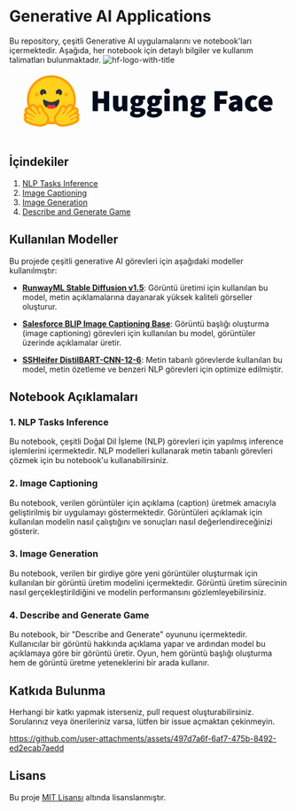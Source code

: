 # Generative AI Applications

Bu repository, çeşitli Generative AI uygulamalarını ve notebook'ları içermektedir. Aşağıda, her notebook için detaylı bilgiler ve kullanım talimatları bulunmaktadır.
![hf-logo-with-title](https://github.com/user-attachments/assets/9fd4e599-4e5d-408f-89de-15c813e73d5c)<svg width="963" height="256" viewBox="0 0 963 256" fill="none" xmlns="http://www.w3.org/2000/svg">
<path d="M287.541 161V92.1449H305.761V117.78H326.312V92.1449H344.532V161H326.312V133.67H305.761V161H287.541ZM374.366 162.271C368.575 162.271 364.373 160.329 361.76 156.445C359.147 152.49 357.841 147.229 357.841 140.661V108.035H376.061V138.331C376.061 141.721 376.485 143.98 377.332 145.11C378.25 146.24 379.592 146.805 381.358 146.805C383.052 146.805 384.465 146.452 385.595 145.746C386.725 145.04 387.855 143.839 388.985 142.144V108.035H407.205V161H392.374L391.103 154.009H390.679C388.561 156.551 386.195 158.564 383.582 160.047C381.04 161.53 377.968 162.271 374.366 162.271ZM438.785 182.822C434.76 182.822 431.052 182.363 427.662 181.445C424.273 180.597 421.554 179.22 419.506 177.313C417.528 175.407 416.54 172.864 416.54 169.686C416.54 165.52 419.011 162.13 423.955 159.517V159.093C422.601 158.092 421.42 156.875 420.459 155.492C419.541 154.009 419.082 152.172 419.082 149.983C419.082 148.147 419.612 146.346 420.671 144.581C421.801 142.815 423.249 141.297 425.014 140.026V139.602C423.107 138.331 421.413 136.53 419.93 134.199C418.517 131.798 417.811 129.079 417.811 126.043C417.811 121.664 418.87 118.063 420.989 115.238C423.178 112.342 426.003 110.224 429.463 108.882C432.924 107.47 436.596 106.763 440.48 106.763C443.587 106.763 446.412 107.187 448.954 108.035H468.658V121.17H461.031C461.242 121.806 461.419 122.618 461.56 123.606C461.772 124.595 461.878 125.619 461.878 126.678C461.878 130.845 460.925 134.235 459.018 136.848C457.111 139.39 454.534 141.262 451.285 142.462C448.036 143.663 444.435 144.263 440.48 144.263C438.715 144.263 436.737 144.016 434.548 143.521C433.7 144.298 433.277 145.322 433.277 146.593C433.277 147.723 433.842 148.535 434.972 149.03C436.172 149.524 438.079 149.771 440.692 149.771H448.637C455.275 149.771 460.395 150.866 463.997 153.055C467.669 155.174 469.505 158.669 469.505 163.542C469.505 167.356 468.234 170.71 465.692 173.606C463.22 176.501 459.689 178.761 455.098 180.385C450.508 182.01 445.07 182.822 438.785 182.822ZM440.48 133.458C442.175 133.458 443.552 132.858 444.611 131.657C445.671 130.457 446.2 128.585 446.2 126.043C446.2 123.571 445.671 121.77 444.611 120.64C443.552 119.44 442.175 118.84 440.48 118.84C438.785 118.84 437.408 119.44 436.349 120.64C435.289 121.77 434.76 123.571 434.76 126.043C434.76 128.585 435.289 130.457 436.349 131.657C437.408 132.858 438.785 133.458 440.48 133.458ZM441.751 171.593C444.717 171.593 447.189 171.134 449.166 170.216C451.144 169.368 452.132 168.203 452.132 166.72C452.132 165.308 451.497 164.425 450.226 164.072C449.025 163.719 447.295 163.542 445.035 163.542H440.904C438.785 163.542 437.161 163.472 436.031 163.33C434.972 163.26 434.054 163.119 433.277 162.907C432.006 164.178 431.37 165.449 431.37 166.72C431.37 168.415 432.323 169.651 434.23 170.428C436.208 171.205 438.715 171.593 441.751 171.593ZM496.613 182.822C492.587 182.822 488.88 182.363 485.49 181.445C482.1 180.597 479.381 179.22 477.333 177.313C475.356 175.407 474.367 172.864 474.367 169.686C474.367 165.52 476.839 162.13 481.782 159.517V159.093C480.428 158.092 479.247 156.875 478.287 155.492C477.368 154.009 476.909 152.172 476.909 149.983C476.909 148.147 477.439 146.346 478.498 144.581C479.628 142.815 481.076 141.297 482.842 140.026V139.602C480.935 138.331 479.24 136.53 477.757 134.199C476.344 131.798 475.638 129.079 475.638 126.043C475.638 121.664 476.698 118.063 478.816 115.238C481.005 112.342 483.83 110.224 487.291 108.882C490.751 107.47 494.423 106.763 498.307 106.763C501.415 106.763 504.24 107.187 506.782 108.035H526.485V121.17H518.858C519.07 121.806 519.246 122.618 519.388 123.606C519.599 124.595 519.705 125.619 519.705 126.678C519.705 130.845 518.752 134.235 516.845 136.848C514.939 139.39 512.361 141.262 509.112 142.462C505.864 143.663 502.262 144.263 498.307 144.263C496.542 144.263 494.565 144.016 492.375 143.521C491.528 144.298 491.104 145.322 491.104 146.593C491.104 147.723 491.669 148.535 492.799 149.03C494 149.524 495.906 149.771 498.519 149.771H506.464C513.102 149.771 518.222 150.866 521.824 153.055C525.496 155.174 527.332 158.669 527.332 163.542C527.332 167.356 526.061 170.71 523.519 173.606C521.047 176.501 517.516 178.761 512.926 180.385C508.336 182.01 502.898 182.822 496.613 182.822ZM498.307 133.458C500.002 133.458 501.379 132.858 502.439 131.657C503.498 130.457 504.028 128.585 504.028 126.043C504.028 123.571 503.498 121.77 502.439 120.64C501.379 119.44 500.002 118.84 498.307 118.84C496.613 118.84 495.235 119.44 494.176 120.64C493.117 121.77 492.587 123.571 492.587 126.043C492.587 128.585 493.117 130.457 494.176 131.657C495.235 132.858 496.613 133.458 498.307 133.458ZM499.579 171.593C502.545 171.593 505.016 171.134 506.994 170.216C508.971 169.368 509.96 168.203 509.96 166.72C509.96 165.308 509.324 164.425 508.053 164.072C506.853 163.719 505.122 163.542 502.862 163.542H498.731C496.613 163.542 494.988 163.472 493.858 163.33C492.799 163.26 491.881 163.119 491.104 162.907C489.833 164.178 489.197 165.449 489.197 166.72C489.197 168.415 490.151 169.651 492.058 170.428C494.035 171.205 496.542 171.593 499.579 171.593ZM535.161 161V108.035H553.381V161H535.161ZM544.271 101.467C541.305 101.467 538.903 100.655 537.067 99.0309C535.231 97.3359 534.313 95.1109 534.313 92.3569C534.313 89.6029 535.231 87.4129 537.067 85.7889C538.903 84.0939 541.305 83.2469 544.271 83.2469C547.237 83.2469 549.638 84.0939 551.474 85.7889C553.31 87.4129 554.228 89.6029 554.228 92.3569C554.228 95.1109 553.31 97.3359 551.474 99.0309C549.638 100.655 547.237 101.467 544.271 101.467ZM565.678 161V108.035H580.508L581.779 114.39H582.203C584.321 112.342 586.723 110.577 589.406 109.094C592.16 107.54 595.338 106.763 598.94 106.763C604.801 106.763 609.003 108.741 611.546 112.696C614.159 116.58 615.465 121.806 615.465 128.373V161H597.245V130.704C597.245 127.314 596.821 125.054 595.974 123.924C595.126 122.794 593.785 122.229 591.948 122.229C590.254 122.229 588.841 122.582 587.711 123.289C586.581 123.995 585.31 124.984 583.898 126.255V161H565.678ZM646.612 182.822C642.587 182.822 638.879 182.363 635.489 181.445C632.1 180.597 629.381 179.22 627.333 177.313C625.355 175.407 624.367 172.864 624.367 169.686C624.367 165.52 626.838 162.13 631.782 159.517V159.093C630.428 158.092 629.247 156.875 628.286 155.492C627.368 154.009 626.909 152.172 626.909 149.983C626.909 148.147 627.439 146.346 628.498 144.581C629.628 142.815 631.076 141.297 632.841 140.026V139.602C630.934 138.331 629.239 136.53 627.756 134.199C626.344 131.798 625.638 129.079 625.638 126.043C625.638 121.664 626.697 118.063 628.816 115.238C631.005 112.342 633.83 110.224 637.29 108.882C640.751 107.47 644.423 106.763 648.307 106.763C651.414 106.763 654.239 107.187 656.781 108.035H676.484V121.17H668.857C669.069 121.806 669.246 122.618 669.387 123.606C669.599 124.595 669.705 125.619 669.705 126.678C669.705 130.845 668.752 134.235 666.845 136.848C664.938 139.39 662.36 141.262 659.112 142.462C655.863 143.663 652.262 144.263 648.307 144.263C646.541 144.263 644.564 144.016 642.375 143.521C641.527 144.298 641.104 145.322 641.104 146.593C641.104 147.723 641.669 148.535 642.799 149.03C643.999 149.524 645.906 149.771 648.519 149.771H656.464C663.102 149.771 668.222 150.866 671.824 153.055C675.496 155.174 677.332 158.669 677.332 163.542C677.332 167.356 676.061 170.71 673.518 173.606C671.047 176.501 667.516 178.761 662.925 180.385C658.335 182.01 652.897 182.822 646.612 182.822ZM648.307 133.458C650.002 133.458 651.379 132.858 652.438 131.657C653.498 130.457 654.027 128.585 654.027 126.043C654.027 123.571 653.498 121.77 652.438 120.64C651.379 119.44 650.002 118.84 648.307 118.84C646.612 118.84 645.235 119.44 644.176 120.64C643.116 121.77 642.587 123.571 642.587 126.043C642.587 128.585 643.116 130.457 644.176 131.657C645.235 132.858 646.612 133.458 648.307 133.458ZM649.578 171.593C652.544 171.593 655.016 171.134 656.993 170.216C658.971 169.368 659.959 168.203 659.959 166.72C659.959 165.308 659.324 164.425 658.053 164.072C656.852 163.719 655.122 163.542 652.862 163.542H648.731C646.612 163.542 644.988 163.472 643.858 163.33C642.799 163.26 641.88 163.119 641.104 162.907C639.832 164.178 639.197 165.449 639.197 166.72C639.197 168.415 640.15 169.651 642.057 170.428C644.034 171.205 646.541 171.593 649.578 171.593ZM707.85 161V92.1449H752.764V107.399H726.07V120.534H748.951V135.788H726.07V161H707.85ZM772.689 162.271C769.37 162.271 766.51 161.53 764.109 160.047C761.817 158.535 759.955 156.455 758.707 154.009C757.435 151.537 756.8 148.853 756.8 145.958C756.8 140.449 759.06 136.142 763.579 133.034C768.099 129.856 775.444 127.738 785.613 126.678C785.189 123.006 782.717 121.17 778.198 121.17C776.291 121.17 774.278 121.558 772.16 122.335C770.041 123.041 767.605 124.136 764.85 125.619L758.495 113.755C762.238 111.495 766.016 109.765 769.829 108.564C773.706 107.365 777.741 106.758 781.799 106.763C788.72 106.763 794.123 108.741 798.007 112.696C801.891 116.58 803.833 122.865 803.833 131.551V161H789.003L787.732 155.915H787.308C785.189 157.822 782.929 159.376 780.528 160.576C778.198 161.706 775.585 162.271 772.689 162.271ZM779.045 148.288C780.528 148.288 781.764 147.97 782.753 147.335C783.741 146.629 784.695 145.746 785.613 144.687V137.483C781.305 138.119 778.304 139.072 776.609 140.343C774.985 141.615 774.172 142.992 774.172 144.475C774.172 147.017 775.797 148.288 779.045 148.288ZM839.652 162.271C834.638 162.271 830.118 161.176 826.093 158.987C822.067 156.798 818.854 153.655 816.453 149.559C814.122 145.393 812.957 140.379 812.957 134.517C812.957 128.656 814.264 123.677 816.877 119.581C819.56 115.414 823.056 112.237 827.364 110.047C831.671 107.858 836.332 106.763 841.346 106.763C844.524 106.763 847.385 107.258 849.927 108.246C852.54 109.235 854.835 110.577 856.812 112.272L848.338 123.924C847.208 122.936 846.184 122.265 845.266 121.912C844.354 121.559 843.384 121.38 842.406 121.382C839.016 121.382 836.368 122.582 834.461 124.984C832.554 127.314 831.601 130.492 831.601 134.517C831.601 138.543 832.59 141.756 834.567 144.157C836.544 146.487 838.945 147.653 841.77 147.653C843.253 147.653 844.701 147.335 846.113 146.699C847.561 146.014 848.944 145.198 850.245 144.263L857.236 156.127C854.623 158.458 851.728 160.082 848.55 161C845.372 161.847 842.406 162.271 839.652 162.271ZM887.046 162.271C881.89 162.271 877.229 161.176 873.063 158.987C868.967 156.798 865.718 153.655 863.317 149.559C860.916 145.393 859.716 140.379 859.716 134.517C859.716 128.797 860.916 123.889 863.317 119.793C865.789 115.626 868.967 112.413 872.851 110.153C876.735 107.893 880.831 106.763 885.139 106.763C890.365 106.763 894.673 107.929 898.062 110.259C901.523 112.519 904.065 115.591 905.689 119.475C907.384 123.359 908.232 127.667 908.232 132.399C908.232 133.952 908.126 135.471 907.914 136.954C907.773 138.366 907.631 139.39 907.49 140.026H877.3C878.147 143.204 879.666 145.428 881.855 146.699C884.044 147.9 886.622 148.5 889.588 148.5C892.978 148.5 896.579 147.441 900.393 145.322L906.325 156.127C903.5 158.104 900.322 159.623 896.791 160.682C893.26 161.741 890.012 162.271 887.046 162.271ZM877.088 128.161H892.766C892.766 126.113 892.236 124.348 891.177 122.865C890.188 121.311 888.317 120.534 885.563 120.534C883.585 120.534 881.82 121.135 880.266 122.335C878.712 123.536 877.653 125.478 877.088 128.161Z" fill="#000B1B"/>
<path d="M248.378 171.091C247.841 169.064 246.971 167.141 245.804 165.399C246.054 164.481 246.244 163.549 246.372 162.608C247.2 156.632 245.129 151.161 241.224 146.927C239.109 144.615 236.842 143.089 234.441 142.152C236.017 135.409 236.815 128.508 236.819 121.583C236.819 118.421 236.64 115.323 236.34 112.271C236.183 110.747 235.994 109.226 235.773 107.71C235.085 103.237 234.065 98.8214 232.721 94.5C231.84 91.6607 230.821 88.866 229.668 86.126C227.939 82.0684 225.92 78.1402 223.627 74.372C222.122 71.8656 220.484 69.4417 218.719 67.111C217.854 65.934 216.953 64.7848 216.015 63.665C213.237 60.2884 210.219 57.1177 206.982 54.178C205.908 53.1898 204.803 52.2357 203.668 51.317C202.551 50.3852 201.409 49.4832 200.244 48.612C197.899 46.8668 195.475 45.2294 192.981 43.705C179.2 35.335 163.039 30.536 145.766 30.536C95.4751 30.536 54.7141 71.298 54.7141 121.587C54.7128 128.599 55.5252 135.587 57.1351 142.411C54.9751 143.349 52.9041 144.81 50.9851 146.925C47.0811 151.156 45.0091 156.608 45.8381 162.583C45.9631 163.533 46.1531 164.473 46.4051 165.397C45.2388 167.14 44.3691 169.064 43.8311 171.091C42.6311 175.652 43.0261 179.765 44.5511 183.368C42.8941 188.079 43.3081 193.095 45.4671 197.456C47.0371 200.641 49.2841 203.104 52.0531 205.307C55.3461 207.924 59.4681 210.149 64.4411 212.282C70.3731 214.812 77.6131 217.189 80.9061 218.061C89.4121 220.264 97.5681 221.66 105.835 221.727C117.611 221.837 127.753 219.067 135.015 211.98C138.582 212.417 142.172 212.636 145.766 212.635C149.563 212.627 153.356 212.387 157.124 211.919C164.368 219.051 174.549 221.846 186.369 221.733C194.634 221.668 202.79 220.272 211.274 218.066C214.589 217.194 221.827 214.817 227.762 212.288C232.735 210.15 236.856 207.926 240.172 205.312C242.92 203.11 245.165 200.646 246.736 197.461C248.917 193.1 249.31 188.084 247.674 183.373C249.185 179.77 249.577 175.648 248.378 171.091ZM239.939 183.063C241.61 186.234 241.717 189.817 240.242 193.154C238.006 198.212 232.452 202.195 221.665 206.472C214.958 209.133 208.815 210.833 208.761 210.849C199.889 213.15 191.865 214.318 184.919 214.318C173.417 214.318 164.859 211.145 159.431 204.877C150.252 206.44 140.879 206.493 131.683 205.034C126.249 211.198 117.738 214.318 106.333 214.318C99.3861 214.318 91.3631 213.15 82.4911 210.849C82.4361 210.833 76.2971 209.133 69.5871 206.472C58.8001 202.195 53.2451 198.214 51.0101 193.154C49.5351 189.817 49.6421 186.234 51.3131 183.063C51.4681 182.769 51.6331 182.481 51.8101 182.204C50.8085 180.7 50.1368 179 49.8389 177.218C49.5411 175.436 49.624 173.61 50.0821 171.862C50.7461 169.34 52.1181 167.242 53.9801 165.735C53.0835 164.261 52.495 162.621 52.2501 160.913C51.7141 157.199 52.9461 153.49 55.7201 150.467C57.8791 148.114 60.9321 146.819 64.3131 146.819H64.4031C61.8544 138.65 60.562 130.141 60.5701 121.584C60.5701 74.912 98.4071 37.074 145.084 37.074C191.762 37.074 229.598 74.909 229.598 121.584C229.604 130.164 228.303 138.695 225.739 146.883C226.147 146.843 226.547 146.822 226.939 146.822C230.319 146.822 233.373 148.116 235.532 150.469C238.304 153.49 239.539 157.202 239.002 160.915C238.757 162.623 238.169 164.264 237.272 165.738C239.134 167.244 240.506 169.342 241.17 171.865C241.627 173.613 241.71 175.438 241.412 177.221C241.114 179.003 240.443 180.702 239.442 182.207C239.619 182.481 239.786 182.769 239.939 183.063Z" fill="white"/>
<path d="M239.442 182.207C240.443 180.702 241.114 179.003 241.412 177.221C241.71 175.438 241.627 173.613 241.17 171.865C240.506 169.343 239.134 167.245 237.272 165.738C238.168 164.264 238.757 162.624 239.002 160.916C239.538 157.202 238.306 153.493 235.532 150.47C233.373 148.117 230.319 146.822 226.939 146.822C226.546 146.822 226.147 146.842 225.739 146.883C228.3 138.695 229.599 130.164 229.591 121.585C229.591 74.9139 191.754 37.075 145.081 37.075C98.408 37.075 60.567 74.9099 60.567 121.585C60.5589 130.142 61.8513 138.651 64.4 146.82H64.31C60.93 146.82 57.877 148.115 55.718 150.468C52.946 153.489 51.712 157.2 52.248 160.914C52.4927 162.622 53.0812 164.262 53.978 165.736C52.116 167.243 50.744 169.341 50.081 171.864C49.6232 173.612 49.5406 175.438 49.8388 177.221C50.137 179.003 50.8091 180.703 51.811 182.207C51.632 182.484 51.468 182.772 51.314 183.066C49.644 186.237 49.536 189.82 51.011 193.157C53.246 198.214 58.801 202.199 69.588 206.475C76.295 209.136 82.438 210.836 82.492 210.852C91.364 213.153 99.387 214.322 106.333 214.322C117.739 214.322 126.249 211.202 131.684 205.037C140.88 206.496 150.253 206.443 159.432 204.88C164.859 211.148 173.418 214.322 184.92 214.322C191.866 214.322 199.89 213.153 208.762 210.852C208.816 210.836 214.956 209.136 221.666 206.475C232.453 202.199 238.008 198.214 240.243 193.157C241.718 189.82 241.611 186.237 239.94 183.066C239.787 182.769 239.619 182.482 239.442 182.207ZM127.795 195.387C127.327 196.206 126.826 197.005 126.292 197.782C124.887 199.839 123.039 201.41 120.895 202.579C116.794 204.814 111.605 205.596 106.332 205.596C98.004 205.596 89.466 203.647 84.68 202.405C84.445 202.344 55.346 194.125 59.03 187.129C59.65 185.953 60.671 185.483 61.955 185.483C67.142 185.483 76.5871 193.207 80.6471 193.207C81.5531 193.207 82.193 192.82 82.454 191.879C84.184 185.674 56.161 183.066 58.521 174.082C58.938 172.492 60.067 171.847 61.656 171.847C68.513 171.846 83.905 183.906 87.124 183.906C87.371 183.906 87.548 183.834 87.644 183.682L87.686 183.613C89.196 181.118 88.33 179.304 77.978 172.964L76.984 172.359C65.594 165.464 57.598 161.316 62.146 156.366C62.669 155.794 63.41 155.541 64.311 155.541C65.38 155.541 66.673 155.899 68.097 156.498C74.113 159.035 82.451 165.954 85.934 168.972C86.961 169.866 87.566 170.412 87.566 170.412C87.566 170.412 91.976 174.998 94.643 174.998C95.257 174.998 95.777 174.757 96.13 174.158C98.022 170.97 78.567 156.228 77.47 150.146C76.727 146.024 77.992 143.937 80.333 143.937C81.445 143.937 82.803 144.41 84.302 145.361C88.952 148.313 97.93 163.741 101.217 169.742C102.319 171.754 104.2 172.604 105.895 172.604C109.258 172.604 111.887 169.261 106.203 165.013C97.66 158.62 100.658 148.172 104.735 147.529C104.909 147.502 105.085 147.488 105.26 147.487C108.968 147.487 110.604 153.877 110.604 153.877C110.604 153.877 115.397 165.915 123.632 174.143C131.105 181.612 132.148 187.742 127.795 195.387ZM154.424 196.797L153.997 196.848L153.268 196.932C152.885 196.971 152.502 197.009 152.117 197.045L151.741 197.079L151.399 197.108L150.912 197.147C150.733 197.16 150.554 197.174 150.375 197.185L149.839 197.221L149.721 197.228L149.299 197.253L149.12 197.262L148.62 197.287L148.039 197.311L147.511 197.329L147.159 197.339H146.981C146.871 197.339 146.762 197.345 146.652 197.346H146.477C146.367 197.346 146.258 197.346 146.148 197.352L145.701 197.357H145.075C144.584 197.357 144.095 197.352 143.606 197.343L143.21 197.334C143.098 197.334 142.985 197.328 142.873 197.325L142.454 197.312L141.932 197.292L141.463 197.272L141.341 197.267L140.894 197.243C140.77 197.236 140.646 197.23 140.523 197.222L140.234 197.205C139.871 197.182 139.508 197.156 139.145 197.128L138.765 197.098L138.285 197.057L137.724 197.005C137.411 196.976 137.098 196.944 136.785 196.909H136.77C141.34 186.714 139.029 177.193 129.794 167.965C123.738 161.917 119.708 152.984 118.873 151.023C117.181 145.218 112.702 138.765 105.265 138.765C104.636 138.766 104.009 138.816 103.388 138.914C100.129 139.426 97.281 141.302 95.249 144.124C93.054 141.393 90.919 139.222 88.989 137.995C86.079 136.151 83.176 135.215 80.346 135.215C76.816 135.215 73.659 136.665 71.459 139.295L71.404 139.362L71.28 138.841L71.275 138.819C70.8566 137.029 70.5051 135.223 70.221 133.407C70.221 133.394 70.221 133.382 70.215 133.37L70.153 132.959C70.1195 132.737 70.0868 132.514 70.055 132.292C70.029 132.107 70.003 131.922 69.979 131.738C69.955 131.554 69.929 131.369 69.907 131.184C69.883 130.998 69.861 130.813 69.839 130.628C69.8179 130.452 69.7976 130.276 69.778 130.1L69.7721 130.055C69.6819 129.243 69.6046 128.43 69.54 127.616L69.505 127.145C69.495 127.016 69.486 126.886 69.478 126.755C69.478 126.725 69.474 126.694 69.472 126.666L69.4391 126.144C69.4271 125.955 69.418 125.766 69.408 125.577C69.398 125.389 69.388 125.2 69.38 125.01L69.36 124.515L69.354 124.365L69.339 123.907L69.3281 123.519C69.3281 123.364 69.321 123.208 69.318 123.053L69.31 122.564C69.308 122.401 69.31 122.239 69.306 122.076C69.301 121.912 69.306 121.749 69.306 121.585C69.306 79.7329 103.237 45.8019 145.093 45.8019C186.949 45.8019 220.879 79.7309 220.879 121.585V122.564C220.879 122.727 220.875 122.891 220.871 123.053C220.871 123.189 220.866 123.322 220.862 123.458C220.862 123.579 220.857 123.699 220.852 123.816C220.852 123.969 220.843 124.121 220.838 124.274V124.287C220.825 124.619 220.811 124.951 220.797 125.283L220.791 125.393L220.765 125.889L220.741 126.282C220.685 127.213 220.612 128.144 220.523 129.073V129.086C220.507 129.26 220.489 129.435 220.47 129.609C220.426 130.014 220.381 130.419 220.336 130.824L220.285 131.231L220.222 131.709C220.2 131.884 220.176 132.058 220.151 132.232C220.124 132.427 220.095 132.621 220.067 132.815L219.997 133.273L219.915 133.793C219.887 133.966 219.859 134.138 219.826 134.311C219.792 134.483 219.766 134.655 219.736 134.828C219.676 135.172 219.614 135.515 219.547 135.858C219.414 136.541 219.275 137.222 219.128 137.902C219.091 138.071 219.053 138.241 219.014 138.41C216.881 136.337 214.057 135.208 210.941 135.208C208.114 135.208 205.208 136.143 202.299 137.988C200.368 139.214 198.235 141.386 196.038 144.117C194.003 141.294 191.155 139.419 187.9 138.906C187.279 138.809 186.651 138.759 186.022 138.758C178.583 138.758 174.107 145.211 172.414 151.016C171.575 152.977 167.545 161.909 161.482 167.967C152.254 177.165 149.925 186.644 154.424 196.797ZM232.664 176.389L232.634 176.478C232.613 176.535 232.592 176.592 232.569 176.648C232.533 176.733 232.495 176.816 232.455 176.899C232.358 177.097 232.248 177.289 232.127 177.473C231.96 177.722 231.777 177.96 231.578 178.184C231.532 178.236 231.488 178.287 231.436 178.338C231.366 178.415 231.291 178.49 231.217 178.565C229.87 179.9 227.818 181.069 225.498 182.143C225.235 182.262 224.969 182.381 224.699 182.5L224.431 182.619C224.252 182.698 224.074 182.777 223.886 182.854C223.703 182.932 223.519 183.009 223.335 183.085L222.777 183.316C221.472 183.853 220.135 184.364 218.83 184.87L218.273 185.086L217.721 185.302C217.355 185.445 216.993 185.588 216.636 185.731L216.105 185.945L215.584 186.159L215.327 186.266C215.157 186.338 214.989 186.408 214.823 186.48C210.985 188.126 208.225 189.801 208.805 191.88C208.821 191.939 208.839 191.995 208.859 192.049C208.911 192.203 208.982 192.349 209.07 192.485C209.122 192.567 209.182 192.644 209.249 192.714C209.931 193.422 211.172 193.31 212.737 192.748C212.864 192.702 212.994 192.653 213.125 192.601C213.215 192.567 213.304 192.531 213.394 192.495L213.529 192.438C213.887 192.286 214.266 192.117 214.654 191.932C214.751 191.887 214.849 191.843 214.947 191.791C216.86 190.856 219.029 189.595 221.181 188.448C221.511 188.269 221.842 188.098 222.171 187.928C222.709 187.649 223.252 187.38 223.8 187.123C225.838 186.165 227.753 185.485 229.294 185.485C230.016 185.485 230.655 185.633 231.186 185.973L231.275 186.032C231.544 186.222 231.778 186.455 231.969 186.723C232.013 186.786 232.059 186.851 232.098 186.918C232.14 186.987 232.18 187.058 232.218 187.13C232.979 188.574 232.342 190.071 230.852 191.538C229.421 192.946 227.195 194.327 224.664 195.606C224.477 195.701 224.288 195.796 224.098 195.888C216.567 199.586 206.707 202.371 206.569 202.406C203.941 203.087 200.183 203.982 195.95 204.651L195.323 204.748L195.221 204.763C194.261 204.907 193.298 205.034 192.333 205.144L192.244 205.153C190.489 205.353 188.689 205.498 186.886 205.559H186.859C186.211 205.583 185.564 205.594 184.916 205.594H184.17C183.182 205.58 182.195 205.536 181.21 205.46C181.187 205.46 181.163 205.46 181.139 205.455C180.787 205.428 180.434 205.395 180.083 205.356C179.479 205.291 178.876 205.211 178.275 205.117C178.041 205.078 177.791 205.037 177.55 204.995C177.44 204.975 177.331 204.955 177.222 204.933L177.196 204.928C176.849 204.862 176.504 204.789 176.16 204.71C175.961 204.665 175.761 204.62 175.564 204.567L175.446 204.536C175.348 204.512 175.252 204.486 175.156 204.46L175.103 204.446L174.794 204.357C174.682 204.325 174.571 204.292 174.459 204.259L174.419 204.247L174.128 204.158C174.018 204.124 173.909 204.088 173.8 204.053C173.71 204.023 173.621 203.992 173.531 203.963L173.334 203.894C173.144 203.828 172.956 203.758 172.768 203.686L172.59 203.617L172.443 203.558C172.16 203.444 171.878 203.325 171.599 203.2L171.413 203.111L171.382 203.097C171.316 203.066 171.251 203.035 171.185 203.007C171.056 202.945 170.928 202.881 170.801 202.816L170.763 202.797L170.579 202.7C170.252 202.53 169.931 202.348 169.617 202.154L169.445 202.049C169.356 201.995 169.275 201.94 169.19 201.885L168.966 201.736C168.885 201.682 168.804 201.627 168.725 201.57L168.581 201.468C168.429 201.359 168.28 201.248 168.133 201.133C168.055 201.073 167.978 201.011 167.901 200.954C167.73 200.817 167.563 200.676 167.398 200.531L167.391 200.525C167.23 200.386 167.073 200.242 166.92 200.095L166.912 200.085C166.832 200.009 166.754 199.933 166.676 199.854C166.599 199.775 166.521 199.697 166.446 199.618C166.37 199.538 166.294 199.457 166.22 199.374C166.148 199.296 166.078 199.217 166.008 199.137L165.984 199.11C165.623 198.691 165.285 198.252 164.972 197.795L164.848 197.612C164.766 197.491 164.685 197.369 164.605 197.247L164.369 196.884C164.253 196.707 164.14 196.528 164.03 196.348C163.951 196.22 163.873 196.092 163.796 195.963C163.731 195.853 163.666 195.744 163.604 195.636C163.569 195.577 163.536 195.517 163.503 195.457C163.47 195.395 163.431 195.332 163.396 195.269L163.34 195.17C163.321 195.137 163.315 195.127 163.305 195.105C163.237 194.986 163.171 194.865 163.107 194.742C163.078 194.689 163.049 194.635 163.018 194.582L162.928 194.41L162.839 194.239L162.667 193.892C162.639 193.835 162.612 193.778 162.585 193.721C162.526 193.598 162.47 193.477 162.414 193.356C162.392 193.307 162.369 193.258 162.349 193.209C162.272 193.042 162.199 192.873 162.13 192.702C162.083 192.589 162.04 192.477 161.994 192.365C161.865 192.035 161.744 191.702 161.633 191.365C161.6 191.265 161.567 191.166 161.538 191.066C161.466 190.839 161.401 190.61 161.343 190.379C161.272 190.11 161.209 189.838 161.156 189.565C161.122 189.404 161.092 189.242 161.067 189.079C161.04 188.918 161.017 188.757 160.998 188.597C160.957 188.278 160.928 187.958 160.911 187.637C160.911 187.584 160.906 187.53 160.905 187.477C160.9 187.371 160.897 187.265 160.896 187.159C160.84 182.887 163.003 178.778 167.626 174.157C175.86 165.93 180.654 153.891 180.654 153.891C180.654 153.891 180.783 153.386 181.052 152.66C181.142 152.419 181.236 152.179 181.335 151.942C181.448 151.674 181.569 151.409 181.699 151.149L181.737 151.073C181.904 150.741 182.085 150.418 182.282 150.103C182.327 150.03 182.371 149.957 182.423 149.885C182.569 149.667 182.724 149.456 182.887 149.251C183.013 149.094 183.147 148.942 183.288 148.798C183.766 148.306 184.311 147.904 184.928 147.689L185.006 147.664C185.058 147.647 185.109 147.631 185.162 147.616C185.224 147.6 185.286 147.585 185.348 147.572L185.376 147.567C185.507 147.541 185.638 147.523 185.771 147.514H185.783C185.852 147.514 185.921 147.507 185.992 147.507C186.169 147.508 186.345 147.522 186.52 147.549C187.262 147.666 187.969 148.108 188.577 148.79L188.659 148.886C188.857 149.118 189.037 149.366 189.197 149.626C189.317 149.819 189.43 150.022 189.537 150.235C189.58 150.325 189.621 150.407 189.662 150.495C189.682 150.54 189.702 150.584 189.721 150.63C189.761 150.719 189.798 150.809 189.835 150.903C190.044 151.439 190.206 151.992 190.32 152.556C190.441 153.165 190.511 153.783 190.531 154.404C190.538 154.677 190.538 154.953 190.531 155.233C190.526 155.339 190.521 155.446 190.513 155.553C190.431 156.742 190.172 157.912 189.744 159.025C189.701 159.135 189.654 159.247 189.61 159.359C189.395 159.873 189.145 160.371 188.863 160.851C188.702 161.125 188.528 161.397 188.342 161.667L188.228 161.829C187.787 162.445 187.295 163.023 186.757 163.557C186.227 164.088 185.659 164.579 185.058 165.028C184.455 165.473 183.89 165.967 183.368 166.504C181.865 168.082 181.515 169.473 181.853 170.528C181.893 170.647 181.94 170.764 181.994 170.877C182.119 171.122 182.281 171.347 182.475 171.543L182.528 171.596C182.583 171.649 182.641 171.7 182.7 171.749L182.76 171.798C182.906 171.91 183.06 172.01 183.221 172.097C183.267 172.122 183.31 172.147 183.363 172.171C183.584 172.281 183.815 172.369 184.053 172.436L184.119 172.453L184.208 172.477L184.286 172.496L184.369 172.514L184.452 172.531L184.531 172.544C184.59 172.555 184.65 172.564 184.709 172.572L184.767 172.58L184.87 172.591L184.934 172.597L185.04 172.605H185.101L185.211 172.61H185.558L185.657 172.605L185.771 172.598L185.91 172.585L186.04 172.569C186.069 172.569 186.099 172.561 186.129 172.556C186.587 172.489 187.033 172.36 187.455 172.172C187.545 172.134 187.634 172.092 187.716 172.048C187.892 171.96 188.063 171.861 188.227 171.752C188.456 171.602 188.672 171.433 188.875 171.249L189.016 171.115C189.038 171.093 189.061 171.072 189.082 171.049C189.22 170.911 189.35 170.765 189.471 170.612C189.685 170.342 189.875 170.055 190.04 169.753C191.997 166.195 194.048 162.689 196.191 159.24L196.485 158.769L196.782 158.297C196.931 158.059 197.08 157.823 197.229 157.59L197.38 157.355L197.681 156.886C198.085 156.261 198.49 155.643 198.898 155.031L199.203 154.575C199.815 153.669 200.426 152.787 201.03 151.948L201.332 151.534C201.989 150.626 202.674 149.739 203.385 148.873L203.668 148.535C203.714 148.478 203.757 148.423 203.808 148.368L204.085 148.047C204.131 147.994 204.175 147.942 204.223 147.891L204.491 147.588L204.626 147.442C204.756 147.301 204.888 147.162 205.022 147.024C205.112 146.935 205.195 146.845 205.282 146.762C205.789 146.243 206.348 145.778 206.951 145.375L207.09 145.286L207.231 145.196C207.321 145.14 207.412 145.086 207.505 145.035C209.869 143.694 211.827 143.595 212.953 144.721C213.636 145.404 214.013 146.535 213.993 148.108C213.993 148.178 213.993 148.247 213.987 148.319V148.397C213.987 148.468 213.981 148.541 213.976 148.614C213.976 148.703 213.965 148.793 213.956 148.882C213.947 148.972 213.943 149.04 213.934 149.119C213.934 149.142 213.929 149.165 213.926 149.188C213.919 149.258 213.91 149.329 213.901 149.399C213.901 149.421 213.901 149.442 213.892 149.464C213.882 149.559 213.868 149.654 213.851 149.748C213.84 149.835 213.826 149.922 213.809 150.009C213.802 150.059 213.792 150.108 213.784 150.158C213.758 150.3 213.724 150.441 213.683 150.579C213.606 150.837 213.512 151.09 213.401 151.336C213.353 151.443 213.302 151.55 213.25 151.655C213.142 151.872 213.02 152.094 212.886 152.324C212.819 152.437 212.75 152.554 212.676 152.671L212.564 152.849C212.45 153.028 212.331 153.209 212.207 153.392C212.083 153.575 211.95 153.762 211.807 153.951C211.622 154.203 211.427 154.46 211.221 154.72L211.065 154.917C210.624 155.466 210.172 156.006 209.71 156.537L209.343 156.952L209.156 157.162C208.901 157.447 208.645 157.73 208.387 158.011L208.189 158.225C208.058 158.367 207.921 158.511 207.79 158.654C207.656 158.799 207.52 158.943 207.384 159.087L206.972 159.521L206.555 159.956C206.416 160.101 206.276 160.248 206.135 160.393L205.286 161.268C201.231 165.427 196.958 169.572 195.512 172.156C195.416 172.325 195.329 172.498 195.25 172.675C195.045 173.145 194.959 173.547 195.017 173.872C195.036 173.979 195.074 174.082 195.129 174.175C195.211 174.316 195.31 174.446 195.424 174.562C195.477 174.614 195.532 174.663 195.592 174.707C195.889 174.919 196.249 175.028 196.614 175.017H196.728L196.845 175.009L196.963 174.995L197.06 174.981C197.073 174.98 197.086 174.977 197.099 174.974L197.188 174.957L197.212 174.951L197.31 174.93L197.345 174.921L197.45 174.894L197.575 174.857C197.657 174.832 197.739 174.804 197.823 174.773C198.004 174.709 198.181 174.635 198.354 174.552C198.398 174.531 198.443 174.511 198.486 174.488L198.619 174.422C198.793 174.334 198.966 174.239 199.14 174.136C199.279 174.054 199.417 173.97 199.555 173.881L199.689 173.792C199.733 173.764 199.778 173.735 199.822 173.702L199.955 173.613L200.025 173.564L200.217 173.43C200.396 173.306 200.563 173.179 200.733 173.05L200.748 173.039L201.016 172.831C201.383 172.541 201.732 172.249 202.047 171.974L202.257 171.789L202.277 171.771L202.386 171.674C202.644 171.443 202.874 171.227 203.066 171.048L203.144 170.972L203.333 170.793L203.446 170.683L203.485 170.643L203.496 170.632C203.592 170.536 203.592 170.536 203.688 170.439L203.696 170.431L203.732 170.399C203.743 170.387 203.758 170.375 203.775 170.36L203.789 170.347L203.827 170.313L204.03 170.134L204.144 170.031C204.2 169.983 204.261 169.928 204.323 169.869L204.46 169.749C204.484 169.729 204.508 169.706 204.533 169.684L204.676 169.559L204.887 169.375L204.998 169.278C205.433 168.899 205.963 168.442 206.57 167.927L206.819 167.717L207.231 167.372L207.651 167.02C208.201 166.564 208.793 166.079 209.419 165.575L209.83 165.245C210.18 164.967 210.54 164.682 210.904 164.396C211.05 164.281 211.199 164.166 211.351 164.052C211.724 163.764 212.099 163.477 212.475 163.194C213.333 162.546 214.218 161.897 215.113 161.264L215.498 160.997C215.766 160.811 216.034 160.626 216.303 160.445L216.546 160.28C217.027 159.956 217.512 159.639 218.001 159.329L218.244 159.176L218.485 159.026C218.726 158.877 218.967 158.729 219.205 158.586L219.444 158.444L219.923 158.165C220.08 158.074 220.236 157.985 220.392 157.897L220.486 157.844L220.858 157.641C221.012 157.557 221.167 157.476 221.32 157.397L221.55 157.279L221.772 157.166C222.28 156.911 222.797 156.675 223.323 156.459C223.395 156.429 223.466 156.4 223.537 156.369C223.678 156.31 223.818 156.256 223.957 156.208C224.096 156.161 224.233 156.112 224.368 156.064C224.491 156.023 224.61 155.985 224.726 155.949L224.765 155.937C224.827 155.918 224.889 155.9 224.951 155.884L224.969 155.879C225.095 155.843 225.221 155.81 225.348 155.78H225.358C225.545 155.735 225.727 155.697 225.905 155.667C225.966 155.657 226.026 155.647 226.084 155.639C226.257 155.613 226.431 155.595 226.605 155.583C226.715 155.575 226.826 155.572 226.936 155.572H227.02C227.132 155.572 227.24 155.579 227.347 155.59C227.396 155.59 227.445 155.599 227.493 155.606H227.513C227.561 155.611 227.61 155.619 227.657 155.629C227.704 155.639 227.752 155.646 227.798 155.657H227.814C227.86 155.667 227.903 155.68 227.951 155.693C228.333 155.796 228.684 155.99 228.975 156.258L229.001 156.284L229.052 156.334L229.102 156.387C229.503 156.809 229.835 157.292 230.085 157.818L230.124 157.907C230.209 158.107 230.276 158.314 230.323 158.526C230.453 159.117 230.418 159.733 230.221 160.305C230.136 160.554 230.032 160.796 229.909 161.028L229.827 161.176C229.515 161.699 229.147 162.186 228.728 162.628L228.638 162.723C228.441 162.932 228.236 163.135 228.025 163.33C227.958 163.393 227.889 163.456 227.819 163.519L227.713 163.615C227.493 163.81 227.268 164 227.04 164.186C227 164.218 226.959 164.25 226.92 164.284C226.761 164.412 226.597 164.542 226.427 164.672C225.841 165.12 225.244 165.552 224.636 165.969C224.278 166.214 223.908 166.461 223.526 166.712C222.814 167.179 222.097 167.636 221.373 168.084C221.164 168.213 220.954 168.344 220.74 168.474C218.773 169.684 216.592 170.978 214.266 172.385L213.664 172.751C213.005 173.153 212.383 173.537 211.798 173.902L211.503 174.088L210.945 174.446C210.724 174.586 210.509 174.724 210.3 174.86C210.142 174.961 209.988 175.061 209.837 175.16L209.539 175.356C209.394 175.451 209.25 175.546 209.106 175.643L208.966 175.732C208.818 175.831 208.674 175.928 208.534 176.024L208.305 176.18L208.036 176.367L207.788 176.54C207.396 176.815 207.009 177.096 206.625 177.382L206.491 177.484C206.34 177.598 206.194 177.712 206.053 177.823L205.869 177.97C205.559 178.219 205.278 178.458 205.024 178.686L204.9 178.8C204.829 178.865 204.759 178.93 204.693 178.994C204.646 179.038 204.603 179.083 204.556 179.127L204.491 179.191C204.348 179.334 204.209 179.481 204.074 179.632L204.008 179.708C203.861 179.878 203.733 180.041 203.62 180.2L203.57 180.272C203.44 180.462 203.325 180.663 203.227 180.872L203.193 180.945L203.172 180.996L203.155 181.04L203.132 181.101C203.125 181.122 203.111 181.159 203.103 181.191C203.062 181.31 203.032 181.433 203.012 181.558L203.002 181.625L202.994 181.686L202.989 181.745V182.059C202.989 182.085 202.989 182.112 202.995 182.139C202.996 182.155 202.998 182.171 203 182.187C203 182.213 203.007 182.239 203.01 182.266L203.029 182.376V182.381C203.036 182.416 203.043 182.451 203.052 182.486C203.061 182.521 203.07 182.56 203.081 182.597C203.113 182.71 203.152 182.822 203.197 182.931C203.197 182.939 203.204 182.948 203.207 182.956C203.219 182.983 203.23 183.011 203.243 183.038C203.292 183.152 203.347 183.263 203.407 183.372L203.47 183.485L203.536 183.599L203.605 183.713C203.617 183.732 203.63 183.749 203.645 183.766L203.668 183.79L203.692 183.812L203.719 183.833C203.737 183.846 203.756 183.857 203.776 183.868C203.796 183.877 203.818 183.887 203.84 183.895C203.864 183.903 203.888 183.91 203.912 183.916C204.489 184.046 205.675 183.568 207.25 182.736L207.533 182.586L208.012 182.325L208.247 182.195C208.413 182.105 208.584 182.005 208.757 181.906L209.074 181.727C211.157 180.528 213.646 178.987 216.218 177.483C216.458 177.342 216.7 177.202 216.942 177.062L217.428 176.752C217.671 176.612 217.913 176.474 218.156 176.338C219.19 175.75 220.238 175.185 221.297 174.644L221.772 174.403C222.088 174.247 222.401 174.095 222.71 173.947C223.309 173.663 223.914 173.394 224.525 173.139L224.86 173.003L224.901 172.987C226.675 172.284 228.284 171.849 229.586 171.849C229.868 171.847 230.149 171.87 230.427 171.918H230.435C230.525 171.934 230.606 171.952 230.688 171.973H230.703C230.823 172.002 230.941 172.039 231.055 172.085C231.146 172.118 231.234 172.157 231.319 172.203C231.692 172.392 232.011 172.671 232.249 173.015C232.269 173.044 232.288 173.074 232.306 173.105C232.394 173.239 232.47 173.38 232.532 173.528C232.569 173.613 232.603 173.701 232.635 173.796C232.667 173.892 232.695 173.984 232.724 174.083C232.936 174.841 232.915 175.643 232.664 176.389Z" fill="#FF9D00"/>
<path fill-rule="evenodd" clip-rule="evenodd" d="M220.867 122.075V121.585C220.867 79.731 186.949 45.802 145.092 45.802C103.237 45.802 69.3061 79.733 69.3061 121.585L69.3051 121.749C69.3041 121.858 69.3031 121.966 69.3051 122.075C69.3099 122.238 69.3116 122.401 69.3101 122.564L69.3161 122.924L69.3181 123.054L69.3231 123.232C69.3251 123.328 69.3281 123.423 69.3281 123.519L69.3381 123.908L69.3541 124.365L69.3591 124.515L69.3791 124.988V125.01L69.4071 125.563V125.577C69.4171 125.766 69.4271 125.955 69.4391 126.143C69.4491 126.318 69.4601 126.492 69.4721 126.666L69.4751 126.697C69.4839 126.846 69.4939 126.996 69.5051 127.145L69.5081 127.184C69.5181 127.328 69.5291 127.473 69.5411 127.616L69.5431 127.644L69.5631 127.894C69.623 128.615 69.693 129.336 69.7731 130.055L69.7781 130.1L69.8381 130.628L69.9071 131.184C69.9534 131.554 70.0028 131.923 70.0551 132.292C70.0863 132.515 70.1187 132.737 70.1521 132.959L70.1571 132.986C70.2318 133.488 70.3124 133.99 70.3991 134.49C70.6478 135.941 70.9399 137.385 71.2751 138.819L71.2801 138.842L71.3121 138.977C71.3421 139.105 71.3721 139.233 71.4041 139.362L71.4591 139.295C73.6591 136.665 76.8151 135.215 80.3461 135.215C83.1761 135.215 86.0801 136.15 88.9891 137.995C90.9191 139.221 93.0531 141.393 95.2491 144.124C97.2811 141.301 100.129 139.426 103.387 138.914C104.009 138.816 104.637 138.766 105.265 138.765C112.702 138.765 117.181 145.219 118.873 151.023C119.708 152.985 123.738 161.916 129.814 167.958C139.049 177.185 141.36 186.707 136.79 196.902H136.805C137.117 196.936 137.43 196.968 137.744 196.997C137.931 197.015 138.118 197.033 138.305 197.049L138.371 197.055C138.508 197.068 138.646 197.08 138.784 197.09L139.164 197.121C139.526 197.149 139.889 197.174 140.254 197.198L140.542 197.215L140.771 197.228L140.914 197.236L141.36 197.26L141.482 197.265L141.952 197.285L142.473 197.305L142.893 197.317L142.963 197.32C143.051 197.323 143.141 197.327 143.23 197.327L143.325 197.329C143.915 197.343 144.504 197.35 145.094 197.35H145.72L146.168 197.345C146.278 197.339 146.387 197.339 146.497 197.339H146.671L146.822 197.336C146.881 197.334 146.941 197.332 147 197.332H147.179L147.53 197.322L148.058 197.304L148.64 197.279C148.807 197.272 148.973 197.264 149.14 197.255L149.319 197.245L149.584 197.23L149.741 197.221L149.858 197.214L150.395 197.178C150.574 197.167 150.753 197.153 150.932 197.139L151.418 197.101L151.761 197.072L152.136 197.038C152.521 197.002 152.905 196.964 153.287 196.924C153.531 196.897 153.773 196.87 154.016 196.841L154.443 196.79C149.944 186.637 152.273 177.158 161.471 167.967C167.533 161.91 171.563 152.977 172.403 151.016C174.096 145.211 178.571 138.758 186.01 138.758C186.639 138.759 187.267 138.808 187.888 138.907C191.143 139.419 193.992 141.295 196.027 144.117C198.224 141.386 200.357 139.214 202.287 137.988C205.196 136.143 208.102 135.208 210.929 135.208C214.045 135.208 216.87 136.338 219.003 138.41C219.12 137.888 219.233 137.366 219.341 136.842C219.407 136.515 219.472 136.187 219.536 135.858C219.614 135.454 219.688 135.048 219.756 134.642C219.774 134.532 219.793 134.422 219.814 134.311C219.847 134.138 219.876 133.967 219.903 133.793L219.914 133.727L219.985 133.274L220.055 132.815L220.056 132.81C220.084 132.618 220.113 132.425 220.139 132.232C220.16 132.086 220.18 131.94 220.199 131.793L220.211 131.709L220.273 131.231L220.324 130.824C220.355 130.556 220.385 130.288 220.414 130.019C220.427 129.912 220.438 129.804 220.449 129.696L220.459 129.609C220.478 129.43 220.495 129.252 220.511 129.073L220.551 128.657C220.634 127.735 220.701 126.813 220.753 125.889V125.883L220.78 125.393L220.785 125.283L220.805 124.818C220.813 124.643 220.82 124.466 220.826 124.287V124.274L220.831 124.145C220.836 124.035 220.84 123.925 220.84 123.816L220.842 123.771C220.846 123.669 220.85 123.563 220.85 123.458L220.853 123.368C220.856 123.263 220.859 123.159 220.859 123.054L220.861 122.965C220.864 122.831 220.867 122.698 220.867 122.564V122.075ZM126.296 197.782C132.297 188.98 131.872 182.374 123.637 174.144C115.402 165.914 110.609 153.878 110.609 153.878C110.609 153.878 108.82 146.886 104.74 147.529C100.66 148.171 97.6671 158.618 106.209 165.013C114.751 171.408 104.51 175.744 101.222 169.743C97.9331 163.741 88.9571 148.314 84.3021 145.363C79.6481 142.412 76.3751 144.066 77.4721 150.148C78.0171 153.167 83.0851 158.319 87.8201 163.133C92.6241 168.018 97.0851 172.553 96.1321 174.158C94.2391 177.346 87.5721 170.413 87.5721 170.413C87.5721 170.413 66.6961 151.416 62.1511 156.367C57.9621 160.93 64.4221 164.809 74.3781 170.787C75.2251 171.296 76.0971 171.82 76.9901 172.36C88.3801 179.256 89.2661 181.075 87.6501 183.684C87.0531 184.648 83.2401 182.359 78.5501 179.543C70.5551 174.743 60.0121 168.414 58.5241 174.079C57.2351 178.982 64.9911 181.986 72.0251 184.711C77.8851 186.981 83.2451 189.057 82.4571 191.875C81.6401 194.796 77.2111 192.36 72.3691 189.696C66.9341 186.705 60.9791 183.428 59.0311 187.126C55.3471 194.116 84.4411 202.345 84.6801 202.405C94.0801 204.843 117.952 210.009 126.296 197.782ZM164.96 197.782C158.958 188.98 159.384 182.374 167.619 174.144C175.854 165.914 180.648 153.878 180.648 153.878C180.648 153.878 182.436 146.886 186.516 147.529C190.596 148.171 193.59 158.618 185.047 165.013C176.504 171.408 186.746 175.744 190.035 169.743C193.323 163.741 202.295 148.314 206.949 145.363C211.603 142.412 214.877 144.066 213.78 150.148C213.235 153.167 208.167 158.32 203.431 163.134C198.628 168.018 194.167 172.553 195.12 174.158C197.012 177.346 203.685 170.409 203.685 170.409C203.685 170.409 224.56 151.412 229.105 156.363C233.294 160.926 226.833 164.806 216.877 170.785C216.03 171.293 215.159 171.816 214.266 172.357C202.875 179.252 201.99 181.072 203.606 183.68C204.203 184.644 208.016 182.355 212.705 179.54C220.701 174.74 231.244 168.41 232.732 174.075C234.021 178.978 226.265 181.983 219.23 184.708C213.37 186.978 208.011 189.053 208.798 191.872C209.615 194.793 214.042 192.356 218.882 189.692C224.317 186.701 230.273 183.423 232.222 187.122C235.906 194.117 206.808 202.337 206.572 202.398C197.172 204.843 173.3 210.009 164.96 197.782Z" fill="#FFD21E"/>
<path fill-rule="evenodd" clip-rule="evenodd" d="M169.705 100.957C170.886 101.375 171.765 102.648 172.601 103.858C173.731 105.495 174.783 107.017 176.397 106.159C178.302 105.147 179.863 103.593 180.884 101.693C181.905 99.7935 182.339 97.6337 182.132 95.487C181.978 93.8819 181.47 92.3308 180.644 90.9458C179.818 89.5607 178.695 88.3761 177.357 87.4772C176.018 86.5784 174.496 85.9878 172.902 85.7479C171.307 85.508 169.679 85.6249 168.135 86.09C166.07 86.7119 164.236 87.9318 162.864 89.5957C161.493 91.2595 160.645 93.2926 160.428 95.438C160.212 97.5839 160.637 99.7456 161.649 101.65C162.397 103.057 164.057 102.394 165.809 101.693C167.183 101.144 168.613 100.572 169.705 100.957ZM118.329 100.958C117.148 101.376 116.268 102.649 115.432 103.859C114.302 105.495 113.25 107.018 111.636 106.16C110.213 105.403 108.976 104.339 108.013 103.046C107.05 101.753 106.386 100.263 106.068 98.6822C105.75 97.1017 105.786 95.4705 106.174 93.9058C106.563 92.3411 107.293 90.8818 108.312 89.633C109.333 88.3849 110.617 87.3785 112.073 86.6862C113.529 85.9939 115.121 85.6331 116.733 85.6295C118.345 85.626 119.938 85.9799 121.397 86.6657C122.856 87.3516 124.145 88.3524 125.171 89.596C126.543 91.2598 127.391 93.2933 127.608 95.4392C127.824 97.5851 127.399 99.7469 126.386 101.651C125.636 103.058 123.976 102.394 122.224 101.693C120.851 101.144 119.421 100.572 118.329 100.958ZM161.757 147.709C169.9 141.293 172.891 130.82 172.891 124.368C172.891 119.268 169.459 120.873 163.966 123.592L163.657 123.746C158.614 126.243 151.902 129.567 144.534 129.567C137.165 129.567 130.453 126.242 125.412 123.745C119.741 120.936 116.184 119.174 116.184 124.369C116.184 131.024 119.366 141.953 128.101 148.303C129.253 145.963 130.875 143.886 132.867 142.202C134.858 140.518 137.176 139.264 139.675 138.517C140.547 138.257 141.445 139.758 142.365 141.294C143.252 142.777 144.158 144.293 145.081 144.293C146.063 144.293 147.029 142.799 147.972 141.34C148.957 139.816 149.917 138.33 150.846 138.627C155.522 140.128 159.433 143.383 161.757 147.709Z" fill="#32343D"/>
<path d="M161.754 147.708C157.513 151.05 151.876 153.291 144.536 153.291C137.639 153.291 132.244 151.313 128.101 148.302C129.254 145.963 130.877 143.886 132.868 142.203C134.859 140.519 137.177 139.264 139.675 138.516C141.388 138.005 143.202 144.292 145.08 144.292C147.091 144.292 149.028 138.045 150.846 138.626C155.52 140.128 159.43 143.383 161.754 147.708Z" fill="#FF323D"/>
<path fill-rule="evenodd" clip-rule="evenodd" d="M98.8581 110.031C98.0843 110.552 97.2153 110.915 96.301 111.099C95.3866 111.283 94.4449 111.285 93.5298 111.105C92.6147 110.924 91.7442 110.565 90.9682 110.048C90.1922 109.53 89.526 108.865 89.0077 108.089C88.4894 107.314 88.1293 106.443 87.948 105.529C87.7667 104.614 87.7677 103.672 87.951 102.757C88.1343 101.843 88.4964 100.974 89.0163 100.199C89.5363 99.4248 90.204 98.7607 90.9811 98.2449C92.5441 97.2076 94.4546 96.8321 96.2939 97.2008C98.1332 97.5695 99.7514 98.6523 100.794 100.212C101.836 101.772 102.218 103.681 101.855 105.521C101.492 107.362 100.414 108.984 98.8581 110.031ZM200.27 110.031C199.496 110.552 198.627 110.915 197.713 111.099C196.799 111.283 195.857 111.285 194.942 111.105C194.027 110.924 193.156 110.565 192.38 110.048C191.604 109.53 190.938 108.865 190.42 108.089C189.901 107.314 189.541 106.443 189.36 105.529C189.179 104.614 189.18 103.672 189.363 102.757C189.546 101.843 189.908 100.974 190.428 100.199C190.948 99.4248 191.616 98.7607 192.393 98.2449C193.956 97.2076 195.867 96.8321 197.706 97.2008C199.545 97.5695 201.163 98.6523 202.206 100.212C203.248 101.772 203.63 103.681 203.267 105.521C202.904 107.362 201.826 108.984 200.27 110.031Z" fill="#FFAD03"/>
</svg>


## İçindekiler

1. [NLP Tasks Inference](https://github.com/mftnakrsu/genAI_application_gradio/blob/main/NLP_task_inference.ipynb)
2. [Image Captioning](https://github.com/mftnakrsu/genAI_application_gradio/blob/main/Image_captioning_app.ipynb)
3. [Image Generation](https://github.com/mftnakrsu/genAI_application_gradio/blob/main/image_generation.ipynb)
4. [Describe and Generate Game](https://github.com/mftnakrsu/genAI_application_gradio/blob/main/Describe_and_generate_game.ipynb)

## Kullanılan Modeller

Bu projede çeşitli generative AI görevleri için aşağıdaki modeller kullanılmıştır:

- **[RunwayML Stable Diffusion v1.5](https://huggingface.co/runwayml/stable-diffusion-v1-5)**: Görüntü üretimi için kullanılan bu model, metin açıklamalarına dayanarak yüksek kaliteli görseller oluşturur.

- **[Salesforce BLIP Image Captioning Base](https://huggingface.co/Salesforce/blip-image-captioning-base)**: Görüntü başlığı oluşturma (image captioning) görevleri için kullanılan bu model, görüntüler üzerinde açıklamalar üretir.

- **[SSHleifer DistilBART-CNN-12-6](https://huggingface.co/sshleifer/distilbart-cnn-12-6)**: Metin tabanlı görevlerde kullanılan bu model, metin özetleme ve benzeri NLP görevleri için optimize edilmiştir.

## Notebook Açıklamaları

### 1. NLP Tasks Inference

Bu notebook, çeşitli Doğal Dil İşleme (NLP) görevleri için yapılmış inference işlemlerini içermektedir. NLP modelleri kullanarak metin tabanlı görevleri çözmek için bu notebook'u kullanabilirsiniz.

### 2. Image Captioning

Bu notebook, verilen görüntüler için açıklama (caption) üretmek amacıyla geliştirilmiş bir uygulamayı göstermektedir. Görüntüleri açıklamak için kullanılan modelin nasıl çalıştığını ve sonuçları nasıl değerlendireceğinizi gösterir.

### 3. Image Generation

Bu notebook, verilen bir girdiye göre yeni görüntüler oluşturmak için kullanılan bir görüntü üretim modelini içermektedir. Görüntü üretim sürecinin nasıl gerçekleştirildiğini ve modelin performansını gözlemleyebilirsiniz.

### 4. Describe and Generate Game

Bu notebook, bir "Describe and Generate" oyununu içermektedir. Kullanıcılar bir görüntü hakkında açıklama yapar ve ardından model bu açıklamaya göre bir görüntü üretir. Oyun, hem görüntü başlığı oluşturma hem de görüntü üretme yeteneklerini bir arada kullanır.

## Katkıda Bulunma

Herhangi bir katkı yapmak isterseniz, pull request oluşturabilirsiniz. Sorularınız veya önerileriniz varsa, lütfen bir issue açmaktan çekinmeyin.

https://github.com/user-attachments/assets/497d7a6f-6af7-475b-8492-ed2ecab7aedd


## Lisans

Bu proje [MIT Lisansı](LICENSE) altında lisanslanmıştır.
